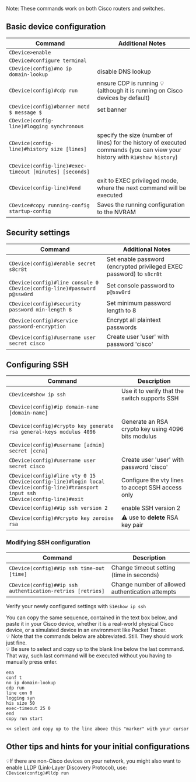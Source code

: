Note: These commands work on both Cisco routers and switches.

## Basic device configuration 

Command|Additional Notes
---|---
``CDevice>enable``|
``CDevice#configure terminal``|
``CDevice(config)#no ip domain-lookup``|disable DNS lookup
``CDevice(config)#cdp run``|ensure CDP is running :bulb:(although it is running on Cisco devices by default)
``CDevice(config)#banner motd $ message $``| set banner
``CDevice(config-line)#logging synchronous``|
``CDevice(config-line)#history size [lines]``|specify the size (number of lines) for the history of executed commands (you can view your history with ``R1#show history``)
``CDevice(config-line)#exec-timeout [minutes] [seconds]``|
``CDevice(config-line)#end``|exit to EXEC privileged mode, where the next command will be executed
``CDevice#copy running-config startup-config``|Saves the running configuration to the NVRAM


## Security settings

| Command                           | Additional Notes                                              |
|-----------------------------------|-------------------------------------------------------------|
| `CDevice(config)#enable secret s8cr8t` | Set enable password (encrypted privileged EXEC password) to `s8cr8t` |
| `CDevice(config)#line console 0`<br>`CDevice(config-line)#password p@ssw0rd` | Set console password to `p@ssw0rd`                          |
| `CDevice(config)#security password min-length 8` | Set minimum password length to 8                             |
| `CDevice(config)#service password-encryption` | Encrypt all plaintext passwords
| `CDevice(config)#username user secret cisco` | Create user 'user' with password 'cisco'

## Configuring SSH
Command|Description
---|---
| `CDevice#show ip ssh`|Use it to verify that the switch supports SSH
| `CDevice(config)#ip domain-name [domain-name]`|
| `CDevice(config)#crypto key generate rsa general-keys modulus 4096`| Generate an RSA crypto key using 4096 bits modulus
| `CDevice(config)#username [admin] secret [ccna]`|
| `CDevice(config)#username user secret cisco` | Create user 'user' with password 'cisco'
| `CDevice(config)#line vty 0 15`<br>`CDevice(config-line)#login local`<br>`CDevice(config-line)#transport input ssh`<br>`CDevice(config-line)#exit`  | Configure the vty lines to accept SSH access only
| `CDevice(config)##ip ssh version 2`|enable SSH version 2
| `CDevice(config)##crypto key zeroise rsa`|:warning: use to **delete** RSA key pair

### Modifying SSH configuration
Command|Description
---|---
| `CDevice(config)##ip ssh time-out [time]`|Change timeout setting (time in seconds)
| `CDevice(config)##ip ssh authentication-retries [retries]`|Change number of allowed authentication attempts

Verify your newly configured settings with ``S1#show ip ssh``


You can copy the same sequence, contained in the text box below, and paste it in your Cisco device, whether it is a real-world physical Cisco device, or a simulated device in an environment like Packet Tracer.  
:bulb: Note that the commands below are abbreviated. Still. They should work just fine.  
:bulb: Be sure to select and copy up to the blank line below the last command. That way, such last command will be executed without you having to manually press enter. 

```
ena
conf t
no ip domain-lookup
cdp run
line con 0
logging syn
his size 50
exec-timeout 25 0
end
copy run start

<< select and copy up to the line above this "marker" with your cursor
```

## Other tips and hints for your initial configurations
:bulb:If there are non-Cisco devices on your network, you might also want to enable LLDP (Link-Layer Discovery Protocol), use:  
````CDevice(config)#lldp run````

